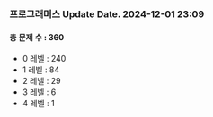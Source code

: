 ### 프로그래머스 Update Date. 2024-12-01 23:09
#### 총 문제 수 : 360
- 0 레벨 : 240
- 1 레벨 : 84
- 2 레벨 : 29
- 3 레벨 : 6
- 4 레벨 : 1
